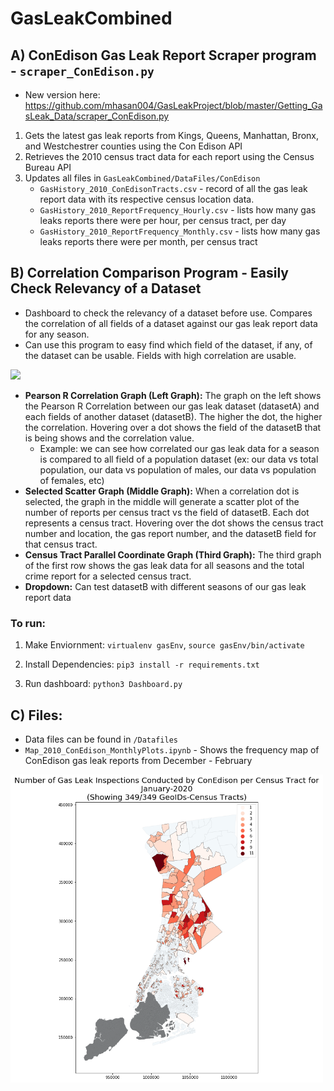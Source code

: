 # GasLeakCombined

## A) ConEdison Gas Leak Report Scraper program - `scraper_ConEdison.py` 
 * New version here: https://github.com/mhasan004/GasLeakProject/blob/master/Getting_GasLeak_Data/scraper_ConEdison.py
 1) Gets the latest gas leak reports from Kings, Queens, Manhattan, Bronx, and Westchestrer counties using the Con Edison API
 2) Retrieves the 2010 census tract data for each report using the Census Bureau API 
 3) Updates all files in `GasLeakCombined/DataFiles/ConEdison`
     * `GasHistory_2010_ConEdisonTracts.csv` - record of all the gas leak report data with its respective census location data. 
     * `GasHistory_2010_ReportFrequency_Hourly.csv`  - lists how many gas leaks reports there were per hour, per census tract, per day 
     * `GasHistory_2010_ReportFrequency_Monthly.csv` - lists how many gas leaks reports there were per month, per census tract

## B) Correlation Comparison Program - Easily Check Relevancy of a Dataset
* Dashboard to check the relevancy of a dataset before use. Compares the correlation of all fields of a dataset against our gas leak report data for any season. 
* Can use this program to easy find which field of the dataset, if any, of the dataset can be usable. Fields with high correlation are usable. 

<img src=PicGifs/dashboard_demo_faster.gif width="800">

* **Pearson R Correlation Graph (Left Graph):** The graph on the left shows the Pearson R Correlation between our gas leak dataset (datasetA) and each fields of another dataset (datasetB). The higher the dot, the higher the correlation. Hovering over a dot shows the field of the datasetB that is being shows and the correlation value.
  * Example: we can see how correlated our gas leak data for a season is compared to all field of a population dataset (ex: our data vs total population, our data vs population of males, our data vs population of females, etc)
* **Selected Scatter Graph (Middle Graph):** When a correlation dot is selected, the graph in the middle will generate a scatter plot of the number of reports per census tract vs the field of datasetB. Each dot represents a census tract. Hovering over the dot shows the census tract number and location, the gas report number, and the datasetB field for that census tract.
* **Census Tract Parallel Coordinate Graph (Third Graph):** The third graph of the first row shows the gas leak data for all seasons and the total crime report for a selected census tract. 
* **Dropdown:** Can test datasetB with different seasons of our gas leak report data
 
### To run:
1) Make Enviornment:  `virtualenv gasEnv`, `source gasEnv/bin/activate`
    
2) Install Dependencies: 
    `pip3 install -r requirements.txt`

3) Run dashboard: 
    `python3 Dashboard.py`

## C) Files:
* Data files can be found in `/Datafiles`
* `Map_2010_ConEdison_MonthlyPlots.ipynb` - Shows the frequency map of ConEdison gas leak reports from December - February
<img src=PicGifs/MapPic_Conedison_Jan2020.PNG width="500">

